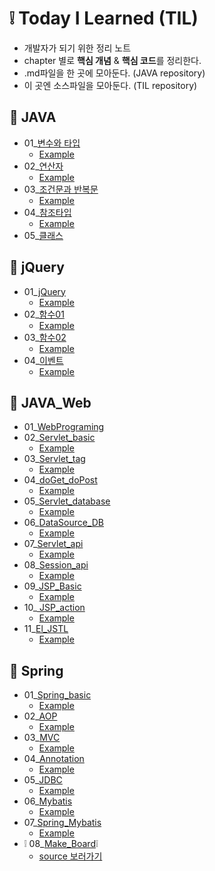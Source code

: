 # :grey_exclamation: Today I Learned (TIL) 

- 개발자가 되기 위한 정리 노트 
- chapter 별로 **핵심 개념** & **핵심 코드**를 정리한다.
- .md파일을 한 곳에 모아둔다. (JAVA repository)
- 이 곳엔 소스파일을 모아둔다. (TIL repository)



## :mag_right:  JAVA

- 01_[변수와 타입](https://github.com/jisuMin/.md/blob/master/01_JAVA/01_Variable%20%26%20Type.md)
    - [Example](https://github.com/jisuMin/TIL/tree/master/JAVA/day02)
- 02_[연산자](https://github.com/jisuMin/.md/blob/master/01_JAVA/02_Operator.md)
    - [Example](https://github.com/jisuMin/TIL/blob/d9386b1f2c226606647b666b208c5e758249ffea/JAVA/day02/CastingTest.java)
- 03_[조건문과 반복문](https://github.com/jisuMin/.md/blob/master/01_JAVA/03_If_For_While.md)
    - [Example]()
- 04_[참조타입](https://github.com/jisuMin/.md/blob/master/01_JAVA/04_Reference%20type.md)
    - [Example]()
- 05_[클래스]()



## :mag_right:  jQuery

- 01_[jQuery](https://github.com/jisuMin/.md/blob/master/02_jQuery/01_jQuery.md)
  - [Example](https://github.com/jisuMin/TIL/tree/master/jQery/01_jQuery)
- 02_[함수01](https://github.com/jisuMin/.md/blob/master/02_jQuery/02_Function1.md)
  - [Example](https://github.com/jisuMin/TIL/tree/master/jQery/02_Function1)
- 03_[함수02](https://github.com/jisuMin/.md/blob/master/02_jQuery/03_Function2.md)
  - [Example](https://github.com/jisuMin/TIL/tree/master/jQery/03_Function2)
- 04_[이벤트](https://github.com/jisuMin/.md/blob/master/02_jQuery/04_Event.md)
  - [Example](https://github.com/jisuMin/TIL/tree/master/jQery/04_Event)



## :mag_right: JAVA_Web

- 01_[WebPrograming](https://github.com/jisuMin/.md/blob/master/03_JAVA_Web/01_WebPrograming.md)
- 02_[Servlet_basic](https://github.com/jisuMin/.md/blob/master/03_JAVA_Web/02_Servlet_basic.md)
  - [Example](https://github.com/jisuMin/TIL/tree/master/JAVA_Web/02_Servlt_basic)
- 03_[Servlet_tag](https://github.com/jisuMin/.md/blob/master/03_JAVA_Web/03_Servlet_tag.md)
  - [Example](https://github.com/jisuMin/TIL/tree/master/JAVA_Web/03_Servlet_tag)
- 04_[doGet_doPost](https://github.com/jisuMin/.md/blob/master/03_JAVA_Web/04_doGet_doPost.md)
  - [Example](https://github.com/jisuMin/TIL/tree/master/JAVA_Web/04_doGet_doPost)
- 05_[Servlet_database](https://github.com/jisuMin/.md/blob/master/03_JAVA_Web/05_Servlet_database.md)
  - [Example](https://github.com/jisuMin/TIL/tree/master/JAVA_Web/05%2C06__database)
- 06_[DataSource_DB](https://github.com/jisuMin/.md/blob/master/03_JAVA_Web/06_DataSource_DB.md)
  - [Example](https://github.com/jisuMin/TIL/tree/master/JAVA_Web/05%2C06__database)
- 07_[Servlet_api](https://github.com/jisuMin/.md/blob/master/03_JAVA_Web/07_Servlet_api.md)
  - [Example](https://github.com/jisuMin/TIL/tree/master/JAVA_Web/07_Servlet_api)
- 08_[Session_api](https://github.com/jisuMin/.md/blob/master/03_JAVA_Web/08_Session_api.md)
  - [Example](https://github.com/jisuMin/TIL/tree/master/JAVA_Web/08_Session_api)
- 09_[JSP_Basic](https://github.com/jisuMin/.md/blob/master/03_JAVA_Web/09_JSP_Basic.md)
  - [Example]()
- 10_[ JSP_action ](https://github.com/jisuMin/.md/blob/master/03_JAVA_Web/10_JSP_action.md)
  - [Example]()
- 11_[El_JSTL](https://github.com/jisuMin/.md/blob/master/03_JAVA_Web/11_El_JSTL.md)
  - [Example]()



## :mag_right: Spring

- 01_[Spring_basic](https://github.com/jisuMin/.md/blob/master/04_Spring/01_Spring_basic.md)
  - [Example]()
- 02_[AOP](https://github.com/jisuMin/.md/blob/master/04_Spring/02_AOP.md)
  - [Example]()
- 03_[MVC](https://github.com/jisuMin/.md/blob/master/04_Spring/03_MVC.md)
  - [Example]()
- 04_[Annotation](https://github.com/jisuMin/.md/blob/master/04_Spring/04_Annotation.md)
  - [Example]()
- 05_[JDBC](https://github.com/jisuMin/.md/blob/master/04_Spring/05_JDBC.md)
  - [Example]()
- 06_[Mybatis](https://github.com/jisuMin/.md/blob/master/04_Spring/06_Mybatis.md)
  - [Example]()
- 07_[Spring_Mybatis](https://github.com/jisuMin/.md/blob/master/04_Spring/07_Spring_Mybatis.md)
  - [Example]()
- :grey_exclamation: 08_[Make_Board](https://github.com/jisuMin/.md/blob/master/04_Spring/08_Make_Board.md):grey_exclamation:
  - [source 보러가기]()

